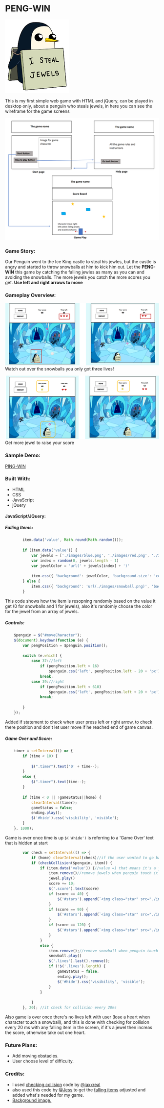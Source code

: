 # PENG-WIN

![Penguin](./images/penguin.png)

This is my first simple web game with HTML and jQuery, can be played in desktop only, about a penguin who steals jewels, in here you can see the wireframe for the game screens 

![Image of Game Wireframe](./images/wireframe.png)

### Game Story: 
Our Penguin went to the Ice King castle to steal his jewles, but the castle is angry and started to throw snowballs at him to kick him out.
Let the **PENG-WIN** this game by catching the falling jewles as many as you can and avoiding the snowballs. The more jewels you catch the more scores you get.
**Use left and right arrows to move**

### Gameplay Overview:
![losing heart](./images/lose-heart.png)
Watch out over the snowballs you only got three lives!

![score up](./images/score.png)
Get more jewel to raise your score

### Sample Demo:
[PING-WIN](https://pages.git.generalassemb.ly/raneen/First-Poject_Peng-Win/)

### Built With:
- HTML
- CSS
- JavaScript
- jQuery

#### JavaScript/JQuery:

##### Falling Items:
```javascript
        item.data('value', Math.round(Math.random()));

        if (item.data('value')) {
            var jewels = ['./images/blue.png', './images/red.png', './images/purple.png', './images/pink.png']
            var index = random(0, jewels.length - 1)
            var jewelColor = 'url(' + jewels[index] + ')'

            item.css({ 'background': jewelColor, 'background-size': 'contain', 'background-repeat': 'no-repeat' });
        } else {
            item.css({ 'background': 'url(./images/snowball.png)', 'background-size': 'contain', 'background-repeat': 'no-repeat' });
        }
```
This code shows how the item is resopning randomly based on the value it get (0 for snowballs and 1 for jewels), also it's randomly choose the color for the jewel from an array of jewels.

##### Controls:
```javascript
    $penguin = $("#moveCharacter");
    $(document).keydown(function (e) {
        var pengPosition = $penguin.position();

        switch (e.which) {
            case 37://left
                if (pengPosition.left > 16)
                    $penguin.css('left', pengPosition.left - 20 + 'px')
                break;
            case 39://right
                if (pengPosition.left < 610)
                    $penguin.css('left', pengPosition.left + 20 + 'px')
                break;

        }
    });
```
Added if statement to check when user press left or right arrow, to check there position and don't let user move if he reached end of game canvas.

##### Game Over and Score:
```javascript
    timer = setInterval(() => {
        if (time < 10) {

            $(".timer").text('0' + time--);
        }
        else {
            $(".timer").text(time--);
        }

        if (time < 0 || !gameStatus||home) {
            clearInterval(timer);
            gameStatus = false;
            ending.play();
            $('#hide').css('visibility', 'visible');
        }
    }, 1000);
```
Game is over once time is up ```$('#hide')``` is referring to a 'Game Over' text that is hidden at start

```javascript
        var check = setInterval(() => {
            if (home) clearInterval(check)//if the user wanted to go back home stop this interval immediately
            if (checkCollision($penguin, item)) {
                if (item.data('value')) {//value =1 that means it's a jewel
                    item.remove()//remove jewels when penguin touch it and increase score 
                    jewel.play()
                    score += 10;
                    $('.score').text(score)
                    if (score == 40) {
                        $('#stars').append(`<img class="star" src="./images/star.png" alt="">`)
                    }
                    if (score == 90) {
                        $('#stars').append(`<img class="star" src="./images/star.png" alt="">`)
                    }
                    if (score == 120) {
                        $('#stars').append(`<img class="star" src="./images/star.png" alt="">`)
                    }
                }
                else {
                    item.remove();//remove snowball when penguin touch it and lose one heart
                    snowball.play()
                    $('.lives').last().remove();
                    if (!$('.lives').length) {
                        gameStatus = false;
                        ending.play();
                        $('#hide').css('visibility', 'visible');
                    }
                }

            }
        }, 20); //it check for collision every 20ms
```
Also game is over once there's no lives left with user (lose a heart when character touch a snowball), and this is done with checking for collision every 20 ms with any falling item in the screen, if it's a jewel then increas the score, otherwise take out one heart.

### Future Plans:
- Add moving obstacles.
- User choose level of difficulty.

### Credits:
- I used [checking collision](https://gist.github.com/jaxxreal/7527349) code by [@jaxxreal](https://gist.github.com/jaxxreal)
- also used this code by [@Jess](https://codepen.io/NotJess) to get the [falling items](https://codepen.io/NotJess/pen/VmvvRO) adjusted and added what's needed for my game.
- [Background image.](https://www.ghostshrimpglobal.com/ice-kingdom)


